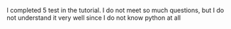 I completed 5 test in the tutorial. I do not meet so much questions, but I do not understand it very well since I do not know python at all
